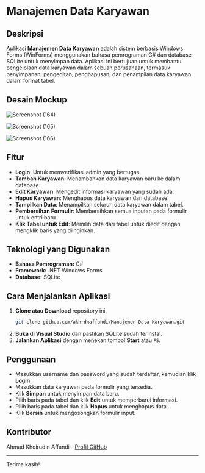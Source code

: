 # Manajemen Data Karyawan

## Deskripsi
Aplikasi **Manajemen Data Karyawan** adalah sistem berbasis Windows Forms (WinForms) menggunakan bahasa pemrograman C# dan database SQLite untuk menyimpan data. Aplikasi ini bertujuan untuk membantu pengelolaan data karyawan dalam sebuah perusahaan, termasuk penyimpanan, pengeditan, penghapusan, dan penampilan data karyawan dalam format tabel.

## Desain Mockup
![Screenshot (164)](https://github.com/user-attachments/assets/10e84708-2f41-460f-b438-6818094006a3)

![Screenshot (165)](https://github.com/user-attachments/assets/bdf9c9c3-0cfa-4bec-9047-d9360fd3c9fd)

![Screenshot (166)](https://github.com/user-attachments/assets/d9d3dcf3-7082-4300-8988-17316ddc60f1)

## Fitur
- **Login**: Untuk memverifikasi admin yang bertugas.
- **Tambah Karyawan**: Menambahkan data karyawan baru ke dalam database.
- **Edit Karyawan**: Mengedit informasi karyawan yang sudah ada.
- **Hapus Karyawan**: Menghapus data karyawan dari database.
- **Tampilkan Data**: Menampilkan seluruh data karyawan dalam tabel.
- **Pembersihan Formulir**: Membersihkan semua inputan pada formulir untuk entri baru.
- **Klik Tabel untuk Edit**: Memilih data dari tabel untuk diedit dengan mengklik baris yang diinginkan.

## Teknologi yang Digunakan
- **Bahasa Pemrograman:** C#
- **Framework:** .NET Windows Forms
- **Database:** SQLite

## Cara Menjalankan Aplikasi
1. **Clone atau Download** repository ini.
   ```sh
   git clone github.com/akhrdnaffandi/Manajemen-Data-Karyawan.git
   ```
3. **Buka di Visual Studio** dan pastikan SQLite sudah terinstal.
4. **Jalankan Aplikasi** dengan menekan tombol **Start** atau `F5`.

## Penggunaan
- Masukkan username dan password yang sudah terdaftar, kemudian klik **Login**.
- Masukkan data karyawan pada formulir yang tersedia.
- Klik **Simpan** untuk menyimpan data baru.
- Pilih baris pada tabel dan klik **Edit** untuk memperbarui informasi.
- Pilih baris pada tabel dan klik **Hapus** untuk menghapus data.
- Klik **Bersih** untuk mengosongkan formulir input.

## Kontributor
Ahmad Khoirudin Affandi - [Profil GitHub](https://github.com/akhrdnaffandi)

---
Terima kasih!

